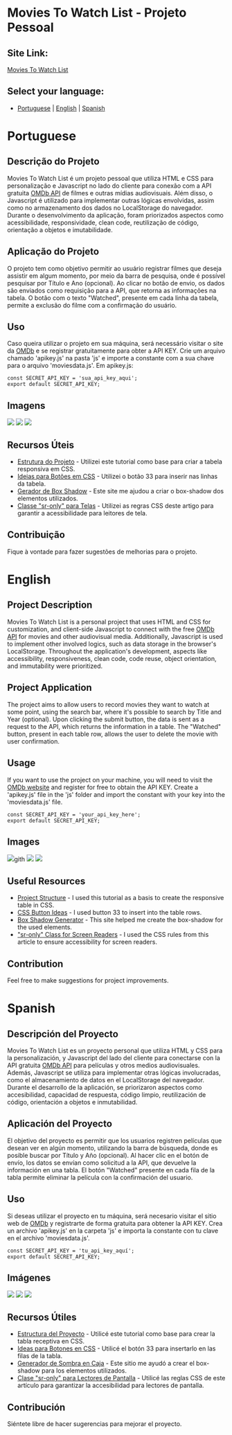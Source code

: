 # Movies To Watch List - Projeto Pessoal

## Site Link: 
[Movies To Watch List](https://moviestowatchlist.netlify.app/)

## Select your language:
- [Portuguese](#Portuguese) | [English](#English) | [Spanish](#Spanish)

# Portuguese

## Descrição do Projeto
Movies To Watch List é um projeto pessoal que utiliza HTML e CSS para personalização e Javascript no lado do cliente para conexão com a API gratuita [OMDb API](https://www.omdbapi.com/) de filmes e outras mídias audiovisuais. Além disso, o Javascript é utilizado para implementar outras lógicas envolvidas, assim como no armazenamento dos dados no LocalStorage do navegador.
Durante o desenvolvimento da aplicação, foram priorizados aspectos como acessibilidade, responsividade, clean code, reutilização de código, orientação a objetos e imutabilidade.

## Aplicação do Projeto
O projeto tem como objetivo permitir ao usuário registrar filmes que deseja assistir em algum momento, por meio da barra de pesquisa, onde é possível pesquisar por Título e Ano (opcional). Ao clicar no botão de envio, os dados são enviados como requisição para a API, que retorna as informações na tabela. O botão com o texto "Watched", presente em cada linha da tabela, permite a exclusão do filme com a confirmação do usuário.

## Uso
Caso queira utilizar o projeto em sua máquina, será necessário visitar o site da [OMDb](https://www.omdbapi.com/) e se registrar gratuitamente para obter a API KEY. Crie um arquivo chamado 'apikey.js' na pasta 'js' e importe a constante com a sua chave para o arquivo 'moviesdata.js'.
Em apikey.js:
``` 
const SECRET_API_KEY = 'sua_api_key_aqui';
export default SECRET_API_KEY;
```

## Imagens
![](Screenshots/mainscreenshot.png)
![](Screenshots/modalscreenshot.png)
![](Screenshots/confirmscreenshot.png)

## Recursos Úteis
- [Estrutura do Projeto](https://www.youtube.com/watch?v=czZ1PvNW5hk) - Utilizei este tutorial como base para criar a tabela responsiva em CSS.
- [Ideias para Botões em CSS](https://getcssscan.com/css-buttons-examples) - Utilizei o botão 33 para inserir nas linhas da tabela.
- [Gerador de Box Shadow](https://cssgenerator.org/box-shadow-css-generator.html) - Este site me ajudou a criar o box-shadow dos elementos utilizados.
- [Classe "sr-only" para Telas](https://kittygiraudel.com/snippets/sr-only-class/) - Utilizei as regras CSS deste artigo para garantir a acessibilidade para leitores de tela.

## Contribuição
Fique à vontade para fazer sugestões de melhorias para o projeto.

# English

## Project Description
Movies To Watch List is a personal project that uses HTML and CSS for customization, and client-side Javascript to connect with the free [OMDb API](https://www.omdbapi.com/) for movies and other audiovisual media. Additionally, Javascript is used to implement other involved logics, such as data storage in the browser's LocalStorage.
Throughout the application's development, aspects like accessibility, responsiveness, clean code, code reuse, object orientation, and immutability were prioritized.

## Project Application
The project aims to allow users to record movies they want to watch at some point, using the search bar, where it's possible to search by Title and Year (optional). Upon clicking the submit button, the data is sent as a request to the API, which returns the information in a table. The "Watched" button, present in each table row, allows the user to delete the movie with user confirmation.

## Usage
If you want to use the project on your machine, you will need to visit the [OMDb website](https://www.omdbapi.com/) and register for free to obtain the API KEY. Create a 'apikey.js' file in the 'js' folder and import the constant with your key into the 'moviesdata.js' file.

``` 
const SECRET_API_KEY = 'your_api_key_here';
export default SECRET_API_KEY;
```

## Images
![](Screenshots/mainscreenshot.png)gith
![](Screenshots/modalscreenshot.png)
![](Screenshots/confirmscreenshot.png)

## Useful Resources
- [Project Structure](https://www.youtube.com/watch?v=czZ1PvNW5hk) - I used this tutorial as a basis to create the responsive table in CSS.
- [CSS Button Ideas](https://getcssscan.com/css-buttons-examples) - I used button 33 to insert into the table rows.
- [Box Shadow Generator](https://cssgenerator.org/box-shadow-css-generator.html) - This site helped me create the box-shadow for the used elements.
- ["sr-only" Class for Screen Readers](https://kittygiraudel.com/snippets/sr-only-class/) - I used the CSS rules from this article to ensure accessibility for screen readers.

## Contribution
Feel free to make suggestions for project improvements.

# Spanish
## Descripción del Proyecto
Movies To Watch List es un proyecto personal que utiliza HTML y CSS para la personalización, y Javascript del lado del cliente para conectarse con la API gratuita [OMDb API](https://www.omdbapi.com/) para películas y otros medios audiovisuales. Además, Javascript se utiliza para implementar otras lógicas involucradas, como el almacenamiento de datos en el LocalStorage del navegador.
Durante el desarrollo de la aplicación, se priorizaron aspectos como accesibilidad, capacidad de respuesta, código limpio, reutilización de código, orientación a objetos e inmutabilidad.

## Aplicación del Proyecto
El objetivo del proyecto es permitir que los usuarios registren películas que desean ver en algún momento, utilizando la barra de búsqueda, donde es posible buscar por Título y Año (opcional). Al hacer clic en el botón de envío, los datos se envían como solicitud a la API, que devuelve la información en una tabla. El botón "Watched" presente en cada fila de la tabla permite eliminar la película con la confirmación del usuario.


## Uso
Si deseas utilizar el proyecto en tu máquina, será necesario visitar el sitio web de [OMDb](https://www.omdbapi.com/) y registrarte de forma gratuita para obtener la API KEY. Crea un archivo 'apikey.js' en la carpeta 'js' e importa la constante con tu clave en el archivo 'moviesdata.js'.

``` 
const SECRET_API_KEY = 'tu_api_key_aquí';
export default SECRET_API_KEY;
```

## Imágenes
![](Screenshots/mainscreenshot.png)
![](Screenshots/modalscreenshot.png)
![](Screenshots/confirmscreenshot.png)

## Recursos Útiles
- [Estructura del Proyecto](https://www.youtube.com/watch?v=czZ1PvNW5hk) - Utilicé este tutorial como base para crear la tabla receptiva en CSS.
- [Ideas para Botones en CSS](https://getcssscan.com/css-buttons-examples) - Utilicé el botón 33 para insertarlo en las filas de la tabla.
- [Generador de Sombra en Caja](https://cssgenerator.org/box-shadow-css-generator.html) - Este sitio me ayudó a crear el box-shadow para los elementos utilizados.
- [Clase "sr-only" para Lectores de Pantalla](https://kittygiraudel.com/snippets/sr-only-class/) - Utilicé las reglas CSS de este artículo para garantizar la accesibilidad para lectores de pantalla.

## Contribución
Siéntete libre de hacer sugerencias para mejorar el proyecto.
